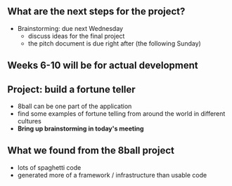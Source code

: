 ## What are the next steps for the project?
- Brainstorming: due next Wednesday
  - discuss ideas for the final project
  - the pitch document is due right after (the following Sunday)

## Weeks 6-10 will be for actual development

## Project: build a fortune teller
- 8ball can be one part of the application
- find some examples of fortune telling from around the world in different cultures
- **Bring up brainstorming in today's meeting**

## What we found from the 8ball project
- lots of spaghetti code
- generated more of a framework / infrastructure than usable code
